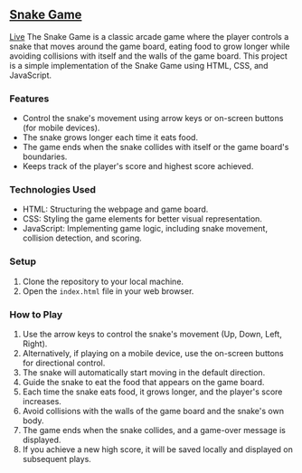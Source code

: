 ## [Snake Game](https://snake-classic-game.netlify.app/)
[Live](https://snake-classic-game.netlify.app/)
The Snake Game is a classic arcade game where the player controls a snake that moves around the game board, eating food to grow longer while avoiding collisions with itself and the walls of the game board. This project is a simple implementation of the Snake Game using HTML, CSS, and JavaScript.

### Features

- Control the snake's movement using arrow keys or on-screen buttons (for mobile devices).
- The snake grows longer each time it eats food.
- The game ends when the snake collides with itself or the game board's boundaries.
- Keeps track of the player's score and highest score achieved.

### Technologies Used

- HTML: Structuring the webpage and game board.
- CSS: Styling the game elements for better visual representation.
- JavaScript: Implementing game logic, including snake movement, collision detection, and scoring.

### Setup

1. Clone the repository to your local machine.
2. Open the `index.html` file in your web browser.

### How to Play

1. Use the arrow keys to control the snake's movement (Up, Down, Left, Right).
2. Alternatively, if playing on a mobile device, use the on-screen buttons for directional control.
3. The snake will automatically start moving in the default direction.
4. Guide the snake to eat the food that appears on the game board.
5. Each time the snake eats food, it grows longer, and the player's score increases.
6. Avoid collisions with the walls of the game board and the snake's own body.
7. The game ends when the snake collides, and a game-over message is displayed.
8. If you achieve a new high score, it will be saved locally and displayed on subsequent plays.
